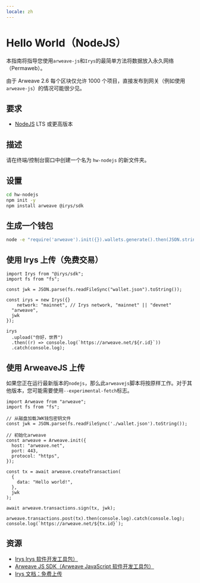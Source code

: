 ```yaml
---
locale: zh
---
```


# Hello World（NodeJS）

本指南将指导您使用`arweave-js`和`Irys`的最简单方法将数据放入永久网络（Permaweb）。

由于 Arweave 2.6 每个区块仅允许 1000 个项目，直接发布到网关（例如使用`arweave-js`）的情况可能很少见。

## 要求

- [NodeJS](https://nodejs.org) LTS 或更高版本

## 描述

请在终端/控制台窗口中创建一个名为 `hw-nodejs` 的新文件夹。

## 设置

```sh
cd hw-nodejs
npm init -y
npm install arweave @irys/sdk
```

## 生成一个钱包

```sh
node -e "require('arweave').init({}).wallets.generate().then(JSON.stringify).then(console.log.bind(console))" > wallet.json
```

## 使用 Irys 上传（免费交易）

```js:no-line-numbers
import Irys from "@irys/sdk";
import fs from "fs";

const jwk = JSON.parse(fs.readFileSync("wallet.json").toString());

const irys = new Irys({}
	network: "mainnet", // Irys network, "mainnet" || "devnet"
  "arweave",
  jwk
});

irys
  .upload("你好，世界")
  .then((r) => console.log(`https://arweave.net/${r.id}`))
  .catch(console.log);
```

## 使用 ArweaveJS 上传

如果您正在运行最新版本的`nodejs`，那么此`arweavejs`脚本将按原样工作。对于其他版本，您可能需要使用`--experimental-fetch`标志。

```js:no-line-numbers
import Arweave from "arweave";
import fs from "fs";

// 从磁盘加载JWK钱包密钥文件
const jwk = JSON.parse(fs.readFileSync('./wallet.json').toString());

// 初始化arweave
const arweave = Arweave.init({
  host: "arweave.net",
  port: 443,
  protocol: "https",
});

const tx = await arweave.createTransaction(
  {
    data: "Hello world!",
  },
  jwk
);

await arweave.transactions.sign(tx, jwk);

arweave.transactions.post(tx).then(console.log).catch(console.log);
console.log(`https://arweave.net/${tx.id}`);
```

## 资源

- [Irys Irys 软件开发工具包）](https://github.com/irys-xyz/js-sdk)
- [Arweave JS SDK（Arweave JavaScript 软件开发工具包）](https://github.com/ArweaveTeam/arweave-js)
- [Irys 文档：免费上传](http://docs.irys.xyz/faqs/dev-faq#does-irys-offer-free-uploads)
